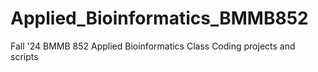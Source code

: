 # Applied_Bioinformatics_BMMB852
Fall '24 BMMB 852 Applied Bioinformatics Class Coding projects and scripts
